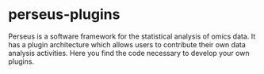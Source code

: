perseus-plugins
===============

Perseus is a software framework for the statistical analysis of omics data. It has a plugin architecture which allows users to contribute their own data analysis activities. Here you find the code necessary to develop your own plugins. 
